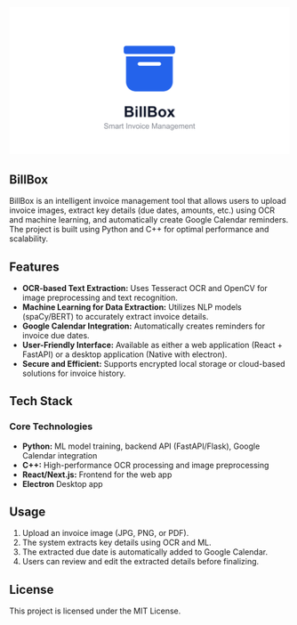 <div align="center">
  <img src="src/web/public/og-image.png" alt="billbox-logo" width="1200"/>
</div>

## BillBox

BillBox is an intelligent invoice management tool that allows users to upload invoice images, extract key details (due dates, amounts, etc.) using OCR and machine learning, and automatically create Google Calendar reminders. The project is built using Python and C++ for optimal performance and scalability.

## Features

- **OCR-based Text Extraction:** Uses Tesseract OCR and OpenCV for image preprocessing and text recognition.
- **Machine Learning for Data Extraction:** Utilizes NLP models (spaCy/BERT) to accurately extract invoice details.
- **Google Calendar Integration:** Automatically creates reminders for invoice due dates.
- **User-Friendly Interface:** Available as either a web application (React + FastAPI) or a desktop application (Native with electron).
- **Secure and Efficient:** Supports encrypted local storage or cloud-based solutions for invoice history.

## Tech Stack

### Core Technologies

- **Python:** ML model training, backend API (FastAPI/Flask), Google Calendar integration
- **C++:** High-performance OCR processing and image preprocessing
- **React/Next.js:** Frontend for the web app
- **Electron** Desktop app

## Usage

1. Upload an invoice image (JPG, PNG, or PDF).
2. The system extracts key details using OCR and ML.
3. The extracted due date is automatically added to Google Calendar.
4. Users can review and edit the extracted details before finalizing.

## License

This project is licensed under the MIT License.

